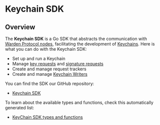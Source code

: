 ﻿---
sidebar_position: 4
---

# Keychain SDK

## Overview

The **Keychain SDK** is a Go SDK that abstracts the communication with [Warden Protocol nodes](/learn/glossary#warden-protocol-node), facilitating the development of [Keychains](/learn/glossary#keychain). Here is what you can do with the Keychain SDK:

- Set up and run a Keychain
- Manage [key requests](/learn/request-flow#key-request-flow) and [signature requests](/learn/request-flow#signature-request-flow)
- Create and manage request trackers
- Create and manage [Keychain Writers](/learn/glossary#keychain-writer)

You can find the SDK our GitHub repository:

- [Keychain SDK](https://github.com/warden-protocol/wardenprotocol/tree/main/keychain-sdk)

To learn about the available types and functions, check this automatically generated list:

- [KeyChain SDK types and functions](https://pkg.go.dev/github.com/warden-protocol/wardenprotocol/keychain-sdk)
